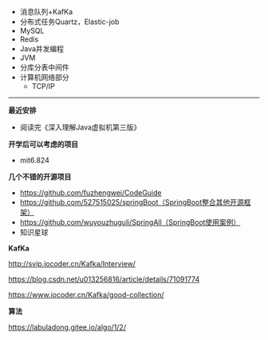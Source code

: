 * 消息队列+KafKa
* 分布式任务Quartz，Elastic-job
* MySQL
* Redis
* Java并发编程
* JVM
* 分库分表中间件
* 计算机网络部分
  * TCP/IP  

***
**最近安排**

* 阅读完《深入理解Java虚拟机第三版》

**开学后可以考虑的项目**

* mit6.824



**几个不错的开源项目**

* https://github.com/fuzhengwei/CodeGuide
* https://github.com/527515025/springBoot（SpringBoot整合其他开源框架）
* https://github.com/wuyouzhuguli/SpringAll（SpringBoot使用案例）
* 知识星球





**KafKa**

http://svip.iocoder.cn/Kafka/Interview/

https://blog.csdn.net/u013256816/article/details/71091774

https://www.iocoder.cn/Kafka/good-collection/



**算法**

https://labuladong.gitee.io/algo/1/2/



